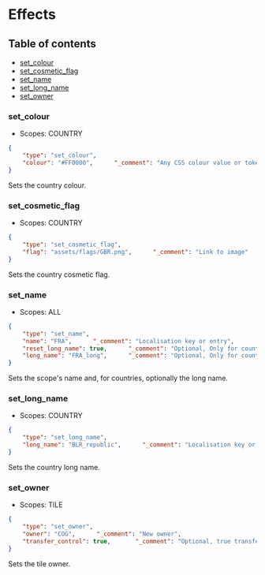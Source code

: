 # Effects

## Table of contents

* [set_colour](#set_colour)
* [set_cosmetic_flag](#set_cosmetic_flag)
* [set_name](#set_name)
* [set_long_name](#set_long_name)
* [set_owner](#set_owner)

### set_colour
* Scopes: COUNTRY
```json
{
    "type": "set_colour",
    "colour": "#FF0000",      "_comment": "Any CSS colour value or token"
}
```
Sets the country colour.

### set_cosmetic_flag
* Scopes: COUNTRY
```json
{
    "type": "set_cosmetic_flag",
    "flag": "assets/flags/GBR.png",      "_comment": "Link to image"
}
```
Sets the country cosmetic flag.

### set_name
* Scopes: ALL
```json
{
    "type": "set_name",
    "name": "FRA",      "_comment": "Localisation key or entry",
    "reset_long_name": true,      "_comment": "Optional, Only for country, will reset the longName to null meaning it will try to use [name]_long if possible",
    "long_name": "FRA_long",      "_comment": "Optional, Only for country, will set the long name",
}
```
Sets the scope's name and, for countries, optionally the long name.

### set_long_name
* Scopes: COUNTRY
```json
{
    "type": "set_long_name",
    "long_name": "BLR_republic",      "_comment": "Localisation key or entry"
}
```
Sets the country long name.

### set_owner
* Scopes: TILE
```json
{
    "type": "set_owner",
    "owner": "COG",      "_comment": "New owner",
    "transfer_control": true,       "_comment": "Optional, true transfers control, false doesn't transfer control, default (null) transfers if the previous owner had control too"
}
```
Sets the tile owner.